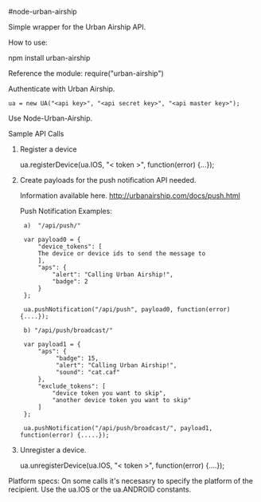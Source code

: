 #node-urban-airship

Simple wrapper for the Urban Airship API.

How to use:

npm install urban-airship

Reference the module: require("urban-airship") 

Authenticate with Urban Airship.

	ua = new UA("<api key>", "<api secret key>", "<api master key>");

Use Node-Urban-Airship.

Sample API Calls

1. Register a device

	ua.registerDevice(ua.IOS, "< token >", function(error) {...});

2. Create payloads for the push notification API needed.

	Information available here.
	http://urbanairship.com/docs/push.html

	Push Notification Examples:

		a)	"/api/push/"

		var payload0 = {
			"device_tokens": [
			The device or device ids to send the message to
			],
			"aps": {
				"alert": "Calling Urban Airship!",
				"badge": 2
			}
		};

		ua.pushNotification("/api/push", payload0, function(error) {....});

		b) "/api/push/broadcast/"

		var payload1 = {
			"aps": {
				 "badge": 15,
				 "alert": "Calling Urban Airship!",
				 "sound": "cat.caf"
			},
			"exclude_tokens": [
				"device token you want to skip",
				"another device token you want to skip"
			]
		};

		ua.pushNotification("/api/push/broadcast/", payload1, function(error) {.....});

3. Unregister a device.

	ua.unregisterDevice(ua.IOS, "< token >", function(error) {....});


Platform specs: On some calls it's necesasry to specify the platform of the recipient.
	Use the ua.IOS or the ua.ANDROID constants.
